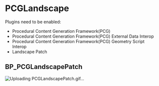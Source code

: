 # PCGLandscape
 
Plugins need to be enabled:
- Procedural Content Generation Framework(PCG)
- Procedural Content Generation Framework(PCG) External Data Interop
- Procedural Content Generation Framework(PCG) Geometry Script Interop
- Landscape Patch


## BP_PCGLandscapePatch
![Uploading PCGLandscapePatch.gif…]()
